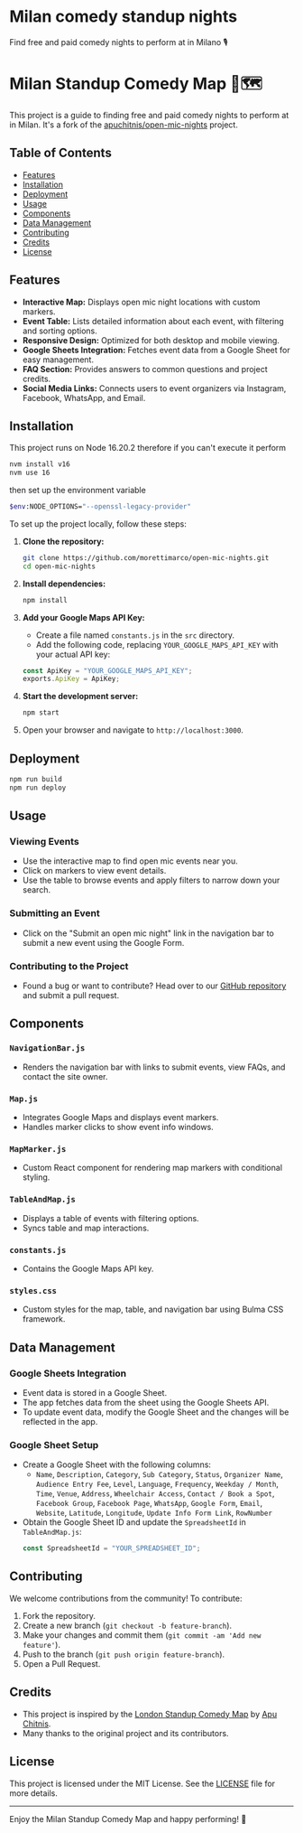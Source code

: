# Milan comedy standup nights

Find free and paid comedy nights to perform at in Milano 🎙

# Milan Standup Comedy Map 🎤🗺️

This project is a guide to finding free and paid comedy nights to perform at in Milan. It's a fork of the [apuchitnis/open-mic-nights](https://github.com/apuchitnis/open-mic-nights) project.

## Table of Contents

- [Features](#features)
- [Installation](#installation)
- [Deployment](#deploment)
- [Usage](#usage)
- [Components](#components)
- [Data Management](#data-management)
- [Contributing](#contributing)
- [Credits](#credits)
- [License](#license)

## Features

- **Interactive Map:** Displays open mic night locations with custom markers.
- **Event Table:** Lists detailed information about each event, with filtering and sorting options.
- **Responsive Design:** Optimized for both desktop and mobile viewing.
- **Google Sheets Integration:** Fetches event data from a Google Sheet for easy management.
- **FAQ Section:** Provides answers to common questions and project credits.
- **Social Media Links:** Connects users to event organizers via Instagram, Facebook, WhatsApp, and Email.

## Installation

This project runs on Node 16.20.2 therefore if you can't execute it perform
   ```bash
   nvm install v16
   nvm use 16
   ```

then set up the environment variable 
   ```bash
   $env:NODE_OPTIONS="--openssl-legacy-provider"
   ```

To set up the project locally, follow these steps:

1. **Clone the repository:**

   ```bash
   git clone https://github.com/morettimarco/open-mic-nights.git
   cd open-mic-nights
   ```

2. **Install dependencies:**

   ```bash
   npm install
   ```

3. **Add your Google Maps API Key:**

   - Create a file named `constants.js` in the `src` directory.
   - Add the following code, replacing `YOUR_GOOGLE_MAPS_API_KEY` with your actual API key:

   ```javascript
   const ApiKey = "YOUR_GOOGLE_MAPS_API_KEY";
   exports.ApiKey = ApiKey;
   ```

4. **Start the development server:**

   ```bash
   npm start
   ```

5. Open your browser and navigate to `http://localhost:3000`.

## Deployment

```bash
npm run build
npm run deploy
```

## Usage

### Viewing Events

- Use the interactive map to find open mic events near you.
- Click on markers to view event details.
- Use the table to browse events and apply filters to narrow down your search.

### Submitting an Event

- Click on the "Submit an open mic night" link in the navigation bar to submit a new event using the Google Form.

### Contributing to the Project

- Found a bug or want to contribute? Head over to our [GitHub repository](https://github.com/morettimarco/open-mic-nights) and submit a pull request.

## Components

### `NavigationBar.js`

- Renders the navigation bar with links to submit events, view FAQs, and contact the site owner.

### `Map.js`

- Integrates Google Maps and displays event markers.
- Handles marker clicks to show event info windows.

### `MapMarker.js`

- Custom React component for rendering map markers with conditional styling.

### `TableAndMap.js`

- Displays a table of events with filtering options.
- Syncs table and map interactions.

### `constants.js`

- Contains the Google Maps API key.

### `styles.css`

- Custom styles for the map, table, and navigation bar using Bulma CSS framework.

## Data Management

### Google Sheets Integration

- Event data is stored in a Google Sheet.
- The app fetches data from the sheet using the Google Sheets API.
- To update event data, modify the Google Sheet and the changes will be reflected in the app.

### Google Sheet Setup

- Create a Google Sheet with the following columns:
  - `Name`, `Description`, `Category`, `Sub Category`, `Status`, `Organizer Name`, `Audience Entry Fee`, `Level`, `Language`, `Frequency`, `Weekday / Month`, `Time`, `Venue`, `Address`, `Wheelchair Access`, `Contact / Book a Spot`, `Facebook Group`, `Facebook Page`, `WhatsApp`, `Google Form`, `Email`, `Website`, `Latitude`, `Longitude`, `Update Info Form Link`, `RowNumber`
- Obtain the Google Sheet ID and update the `SpreadsheetId` in `TableAndMap.js`:
  ```javascript
  const SpreadsheetId = "YOUR_SPREADSHEET_ID";
  ```

## Contributing

We welcome contributions from the community! To contribute:

1. Fork the repository.
2. Create a new branch (`git checkout -b feature-branch`).
3. Make your changes and commit them (`git commit -am 'Add new feature'`).
4. Push to the branch (`git push origin feature-branch`).
5. Open a Pull Request.

## Credits

- This project is inspired by the [London Standup Comedy Map](https://apuchitnis.github.io/open-mic-nights/) by [Apu Chitnis](https://apuchitnis.github.io/).
- Many thanks to the original project and its contributors.

## License

This project is licensed under the MIT License. See the [LICENSE](LICENSE) file for more details.

---

Enjoy the Milan Standup Comedy Map and happy performing! 🎤

